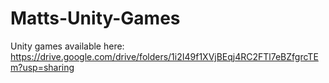 # Matts-Unity-Games

Unity games available here:
https://drive.google.com/drive/folders/1i2I49f1XVjBEqj4RC2FTl7eBZfgrcTEm?usp=sharing






